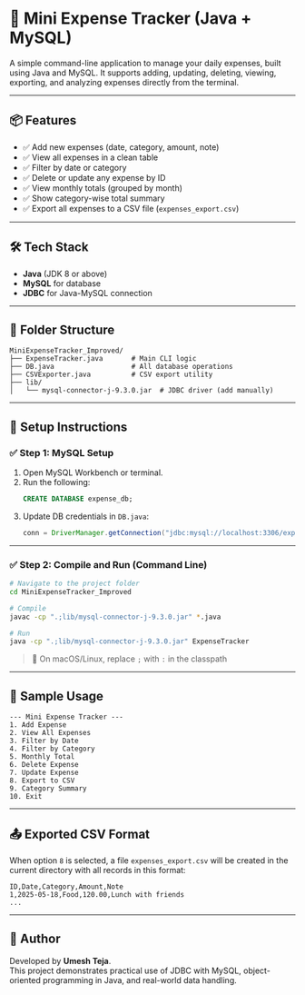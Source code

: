 # 💸 Mini Expense Tracker (Java + MySQL)

A simple command-line application to manage your daily expenses, built using Java and MySQL. It supports adding, updating, deleting, viewing, exporting, and analyzing expenses directly from the terminal.

---

## 📦 Features

- ✅ Add new expenses (date, category, amount, note)
- ✅ View all expenses in a clean table
- ✅ Filter by date or category
- ✅ Delete or update any expense by ID
- ✅ View monthly totals (grouped by month)
- ✅ Show category-wise total summary
- ✅ Export all expenses to a CSV file (`expenses_export.csv`)

---

## 🛠 Tech Stack

- **Java** (JDK 8 or above)
- **MySQL** for database
- **JDBC** for Java-MySQL connection

---

## 📁 Folder Structure

```
MiniExpenseTracker_Improved/
├── ExpenseTracker.java       # Main CLI logic
├── DB.java                   # All database operations
├── CSVExporter.java          # CSV export utility
├── lib/
│   └── mysql-connector-j-9.3.0.jar  # JDBC driver (add manually)
```

---

## 🧰 Setup Instructions

### ✅ Step 1: MySQL Setup

1. Open MySQL Workbench or terminal.
2. Run the following:
   ```sql
   CREATE DATABASE expense_db;
   ```
3. Update DB credentials in `DB.java`:
   ```java
   conn = DriverManager.getConnection("jdbc:mysql://localhost:3306/expense_db", "root", "your_password");
   ```

---

### ✅ Step 2: Compile and Run (Command Line)

```bash
# Navigate to the project folder
cd MiniExpenseTracker_Improved

# Compile
javac -cp ".;lib/mysql-connector-j-9.3.0.jar" *.java

# Run
java -cp ".;lib/mysql-connector-j-9.3.0.jar" ExpenseTracker
```

> 🔁 On macOS/Linux, replace `;` with `:` in the classpath

---

## 🧪 Sample Usage

```
--- Mini Expense Tracker ---
1. Add Expense
2. View All Expenses
3. Filter by Date
4. Filter by Category
5. Monthly Total
6. Delete Expense
7. Update Expense
8. Export to CSV
9. Category Summary
10. Exit
```

---

## 📤 Exported CSV Format

When option `8` is selected, a file `expenses_export.csv` will be created in the current directory with all records in this format:

```
ID,Date,Category,Amount,Note
1,2025-05-18,Food,120.00,Lunch with friends
...
```

---

## 📌 Author

Developed by **Umesh Teja**.  
This project demonstrates practical use of JDBC with MySQL, object-oriented programming in Java, and real-world data handling.
